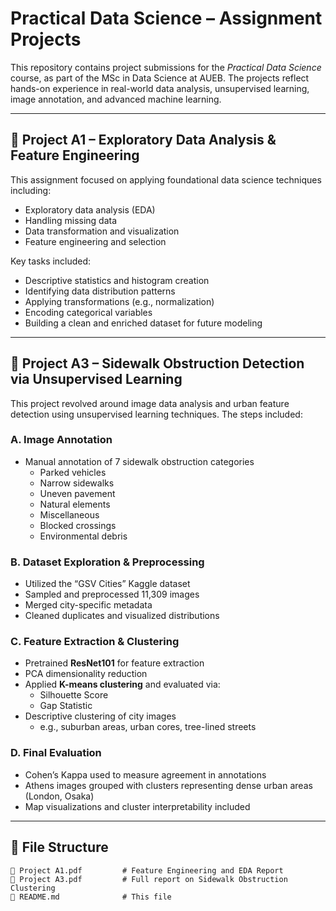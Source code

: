 
# Practical Data Science – Assignment Projects

This repository contains project submissions for the *Practical Data Science* course, as part of the MSc in Data Science at AUEB. The projects reflect hands-on experience in real-world data analysis, unsupervised learning, image annotation, and advanced machine learning.

---

## 📌 Project A1 – Exploratory Data Analysis & Feature Engineering

This assignment focused on applying foundational data science techniques including:

- Exploratory data analysis (EDA)
- Handling missing data
- Data transformation and visualization
- Feature engineering and selection

Key tasks included:
- Descriptive statistics and histogram creation
- Identifying data distribution patterns
- Applying transformations (e.g., normalization)
- Encoding categorical variables
- Building a clean and enriched dataset for future modeling

---

## 📌 Project A3 – Sidewalk Obstruction Detection via Unsupervised Learning

This project revolved around image data analysis and urban feature detection using unsupervised learning techniques. The steps included:

### A. Image Annotation
- Manual annotation of 7 sidewalk obstruction categories
  - Parked vehicles
  - Narrow sidewalks
  - Uneven pavement
  - Natural elements
  - Miscellaneous
  - Blocked crossings
  - Environmental debris

### B. Dataset Exploration & Preprocessing
- Utilized the “GSV Cities” Kaggle dataset
- Sampled and preprocessed 11,309 images
- Merged city-specific metadata
- Cleaned duplicates and visualized distributions

### C. Feature Extraction & Clustering
- Pretrained **ResNet101** for feature extraction
- PCA dimensionality reduction
- Applied **K-means clustering** and evaluated via:
  - Silhouette Score
  - Gap Statistic
- Descriptive clustering of city images
  - e.g., suburban areas, urban cores, tree-lined streets

### D. Final Evaluation
- Cohen’s Kappa used to measure agreement in annotations
- Athens images grouped with clusters representing dense urban areas (London, Osaka)
- Map visualizations and cluster interpretability included

---

## 📎 File Structure

```
📁 Project A1.pdf         # Feature Engineering and EDA Report
📁 Project A3.pdf         # Full report on Sidewalk Obstruction Clustering
📁 README.md              # This file
```
